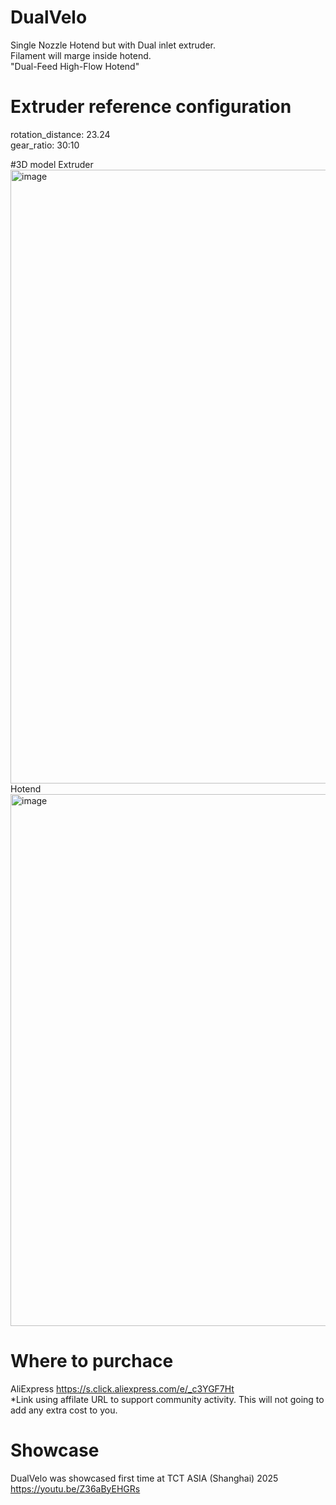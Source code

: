 # DualVelo

Single Nozzle Hotend but with Dual inlet extruder.   
Filament will marge inside hotend.  
"Dual-Feed High-Flow Hotend" 

# Extruder reference configuration
rotation_distance: 23.24  
gear_ratio: 30:10  

#3D model
Extruder  
<img width="1242" height="982" alt="image" src="https://github.com/user-attachments/assets/452aa936-7f98-4261-8ff6-07ee6610158c" />  
Hotend  
<img width="1185" height="851" alt="image" src="https://github.com/user-attachments/assets/29c39c29-f079-4519-a93a-a2f618889ed7" />



# Where to purchace
AliExpress
https://s.click.aliexpress.com/e/_c3YGF7Ht  
*Link using affilate URL to support community activity. This will not going to add any extra cost to you.  

# Showcase
DualVelo was showcased first time at TCT ASIA (Shanghai) 2025  
https://youtu.be/Z36aByEHGRs
